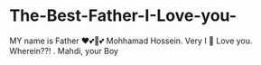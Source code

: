 # The-Best-Father-I-Love-you-
MY name is Father ❤️💕💖💕 Mohhamad Hossein.  Very I 💓 Love you. Wherein??! .  Mahdi,  your Boy 
